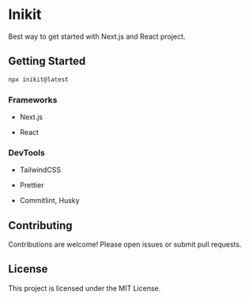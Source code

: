# Inikit

Best way to get started with Next.js and React project.

## Getting Started

```sh
npx inikit@latest
```

### Frameworks

- Next.js

- React

### DevTools

- TailwindCSS

- Prettier

- Commitlint, Husky

## Contributing

Contributions are welcome! Please open issues or submit pull requests.

## License

This project is licensed under the MIT License.
